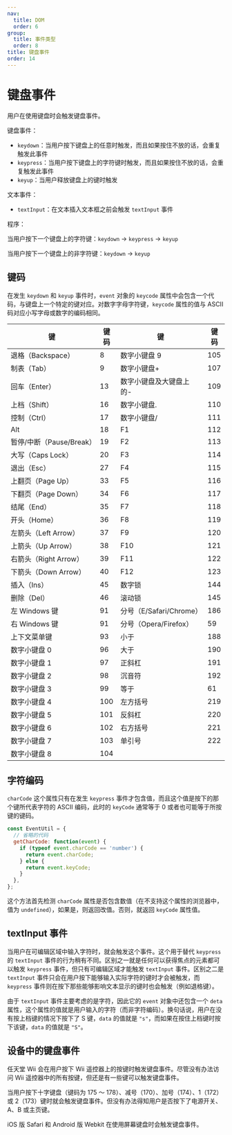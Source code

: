 ```yaml
---
nav:
  title: DOM
  order: 6
group:
  title: 事件类型
  order: 8
title: 键盘事件
order: 14
---
```


# 键盘事件

用户在使用键盘时会触发键盘事件。

键盘事件：

- `keydown`：当用户按下键盘上的任意时触发，而且如果按住不放的话，会重复触发此事件
- `keypress`：当用户按下键盘上的字符键时触发，而且如果按住不放的话，会重复触发此事件
- `keyup`：当用户释放键盘上的键时触发

文本事件：

- `textInput`：在文本插入文本框之前会触发 `textInput` 事件

程序：

当用户按下一个键盘上的字符键：`keydown` -> `keypress` -> `keyup`

当用户按下一个键盘上的非字符键：`keydown` -> `keyup`

## 键码

在发生 `keydown` 和 `keyup` 事件时，`event` 对象的 `keycode` 属性中会包含一个代码，与键盘上一个特定的键对应。对数字字母字符键，`keycode` 属性的值与 ASCII 码对应小写字母或数字的编码相同。

| 键                       | 键码 | 键                      | 键码 |
| ------------------------ | ---- | ----------------------- | ---- |
| 退格（Backspace）        | 8    | 数字小键盘 9            | 105  |
| 制表（Tab）              | 9    | 数字小键盘+             | 107  |
| 回车（Enter）            | 13   | 数字小键盘及大键盘上的- | 109  |
| 上档（Shift）            | 16   | 数字小键盘.             | 110  |
| 控制（Ctrl）             | 17   | 数字小键盘/             | 111  |
| Alt                      | 18   | F1                      | 112  |
| 暂停/中断（Pause/Break） | 19   | F2                      | 113  |
| 大写（Caps Lock）        | 20   | F3                      | 114  |
| 退出（Esc）              | 27   | F4                      | 115  |
| 上翻页（Page Up）        | 33   | F5                      | 116  |
| 下翻页（Page Down）      | 34   | F6                      | 117  |
| 结尾（End）              | 35   | F7                      | 118  |
| 开头（Home）             | 36   | F8                      | 119  |
| 左箭头（Left Arrow）     | 37   | F9                      | 120  |
| 上箭头（Up Arrow）       | 38   | F10                     | 121  |
| 右箭头（Right Arrow）    | 39   | F11                     | 122  |
| 下箭头（Down Arrow）     | 40   | F12                     | 123  |
| 插入（Ins）              | 45   | 数字锁                  | 144  |
| 删除（Del）              | 46   | 滚动锁                  | 145  |
| 左 Windows 键            | 91   | 分号（E/Safari/Chrome） | 186  |
| 右 Windows 键            | 91   | 分号（Opera/Firefox）   | 59   |
| 上下文菜单键             | 93   | 小于                    | 188  |
| 数字小键盘 0             | 96   | 大于                    | 190  |
| 数字小键盘 1             | 97   | 正斜杠                  | 191  |
| 数字小键盘 2             | 98   | 沉音符                  | 192  |
| 数字小键盘 3             | 99   | 等于                    | 61   |
| 数字小键盘 4             | 100  | 左方括号                | 219  |
| 数字小键盘 5             | 101  | 反斜杠                  | 220  |
| 数字小键盘 6             | 102  | 右方括号                | 221  |
| 数字小键盘 7             | 103  | 单引号                  | 222  |
| 数字小键盘 8             | 104  |                         |      |

## 字符编码

`charCode` 这个属性只有在发生 `keypress` 事件才包含值，而且这个值是按下的那个键所代表字符的 ASCⅡ 编码，此时的 `keyCode` 通常等于 0 或者也可能等于所按键的键码。

```js
const EventUtil = {
  // 省略的代码
  getCharCode: function(event) {
    if (typeof event.charCode == 'number') {
      return event.charCode;
    } else {
      return event.keyCode;
    }
  },
};
```

这个方法首先检测 `charCode` 属性是否包含数值（在不支持这个属性的浏览器中，值为 `undefined`），如果是，则返回改值。否则，就返回 `keyCode` 属性值。

## textInput 事件

当用户在可编辑区域中输入字符时，就会触发这个事件。这个用于替代 `keypress` 的 `textInput` 事件的行为稍有不同。区别之一就是任何可以获得焦点的元素都可以触发 `keypress` 事件，但只有可编辑区域才能触发 `textInput` 事件。区别之二是 `textInput` 事件只会在用户按下能够输入实际字符的键时才会被触发，而 `keypress` 事件则在按下那些能够影响文本显示的键时也会触发（例如退格键）。

由于 `textInput` 事件主要考虑的是字符，因此它的 `event` 对象中还包含一个 `deta` 属性，这个属性的值就是用户输入的字符（而非字符编码）。换句话说，用户在没有按上档键的情况下按下了 S 键，`data` 的值就是 `"s"`，而如果在按住上档键时按下该键，`data` 的值就是 `"S"`。

## 设备中的键盘事件

任天堂 Wii 会在用户按下 Wii 遥控器上的按键时触发键盘事件。尽管没有办法访问 Wii 遥控器中的所有按键，但还是有一些键可以触发键盘事件。

当用户按下十字键盘（键码为 175 ～ 178）、减号（170）、加号（174）、1（172）或 2（173）键时就会触发键盘事件。但没有办法得知用户是否按下了电源开关、A、B 或主页键。

iOS 版 Safari 和 Android 版 Webkit 在使用屏幕键盘时会触发键盘事件。
